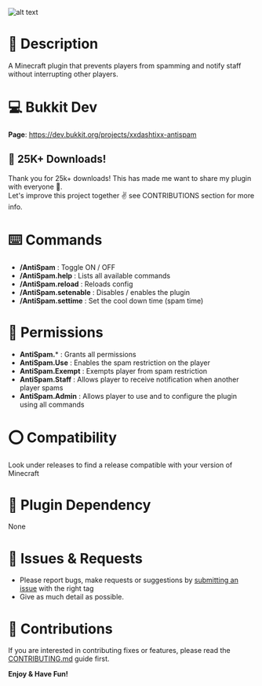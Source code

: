 ![alt text](https://i.postimg.cc/nLX1C3bZ/picture.jpg)

# 📄 Description
A Minecraft plugin that prevents players from spamming and notify staff without interrupting other players.

# 💻 Bukkit Dev
**Page**: https://dev.bukkit.org/projects/xxdashtixx-antispam  
## 🏅 25K+ Downloads!
Thank you for 25k+ downloads! This has made me want to share my plugin with everyone 🙂.  
Let's improve this project together ✌️ see CONTRIBUTIONS section for more info.

# ⌨️ Commands
- **/AntiSpam** : Toggle ON / OFF
- **/AntiSpam.help** : Lists all available commands
- **/AntiSpam.reload** : Reloads config
- **/AntiSpam.setenable** : Disables / enables the plugin
- **/AntiSpam.settime** : Set the cool down time (spam time)

# 🔑 Permissions
- **AntiSpam.*** : Grants all permissions
- **AntiSpam.Use** : Enables the spam restriction on the player
- **AntiSpam.Exempt** : Exempts player from spam restriction
- **AntiSpam.Staff** : Allows player to receive notification when another player spams
- **AntiSpam.Admin** : Allows player to use and to configure the plugin using all commands

# ⭕ Compatibility
Look under releases to find a release compatible with your version of Minecraft

# 🔗 Plugin Dependency
None

# 🐞 Issues & Requests
- Please report bugs, make requests or suggestions by [submitting an issue](../../issues) with the right tag
- Give as much detail as possible.

# 🤝 Contributions
If you are interested in contributing fixes or features, please read the [CONTRIBUTING.md](/CONTRIBUTING.md) guide first.

**Enjoy & Have Fun!**
